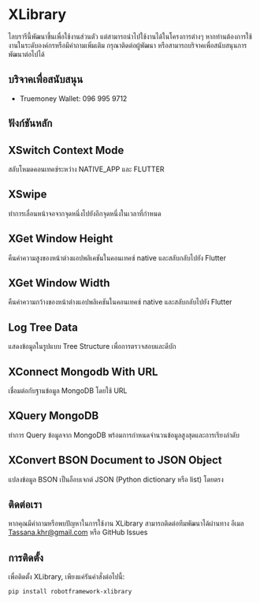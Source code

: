 # XLibrary

ไลบรารีนี้พัฒนาขึ้นเพื่อใช้งานส่วนตัว แต่สามารถนำไปใช้งานได้ในโครงการต่างๆ หากท่านต้องการใช้งานในระดับองค์กรหรือมีคำถามเพิ่มเติม กรุณาติดต่อผู้พัฒนา หรือสามารถบริจาคเพื่อสนับสนุนการพัฒนาต่อไปได้

## บริจาคเพื่อสนับสนุน
- Truemoney Wallet: 096 995 9712

## ฟังก์ชันหลัก

## XSwitch Context Mode
สลับโหมดคอนเทคซ์ระหว่าง NATIVE_APP และ FLUTTER

## XSwipe
ทำการเลื่อนหน้าจอจากจุดหนึ่งไปยังอีกจุดหนึ่งในเวลาที่กำหนด

## XGet Window Height
คืนค่าความสูงของหน้าต่างแอปพลิเคชันในคอนเทคซ์ native และสลับกลับไปยัง Flutter

## XGet Window Width
คืนค่าความกว้างของหน้าต่างแอปพลิเคชันในคอนเทคซ์ native และสลับกลับไปยัง Flutter

## Log Tree Data
แสดงข้อมูลในรูปแบบ Tree Structure เพื่อการตรวจสอบและดีบัก

## XConnect Mongodb With URL
เชื่อมต่อกับฐานข้อมูล MongoDB โดยใช้ URL

## XQuery MongoDB
ทำการ Query ข้อมูลจาก MongoDB พร้อมการกำหนดจำนวนข้อมูลสูงสุดและการเรียงลำดับ

## XConvert BSON Document to JSON Object
แปลงข้อมูล BSON เป็นอ็อบเจกต์ JSON (Python dictionary หรือ list) โดยตรง

## ติดต่อเรา
หากคุณมีคำถามหรือพบปัญหาในการใช้งาน XLibrary สามารถติดต่อทีมพัฒนาได้ผ่านทาง อีเมล Tassana.khr@gmail.com หรือ GitHub Issues


## การติดตั้ง

เพื่อติดตั้ง XLibrary, เพียงแค่รันคำสั่งต่อไปนี้:

```bash
pip install robotframework-xlibrary


